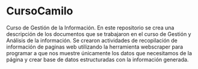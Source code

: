 # CursoCamilo
Curso de Gestión de la Información.
En este repositorio se crea una descripción de los documentos que se trabajaron en el curso de Gestión y Análisis de la información. 
Se crearon actividades de recopilación de información de paginas web utilizando la herramienta webscraper para programar a que nos muestre únicamente los datos que necesitamos de la página y crear base de datos estructuradas con la información generada. 
